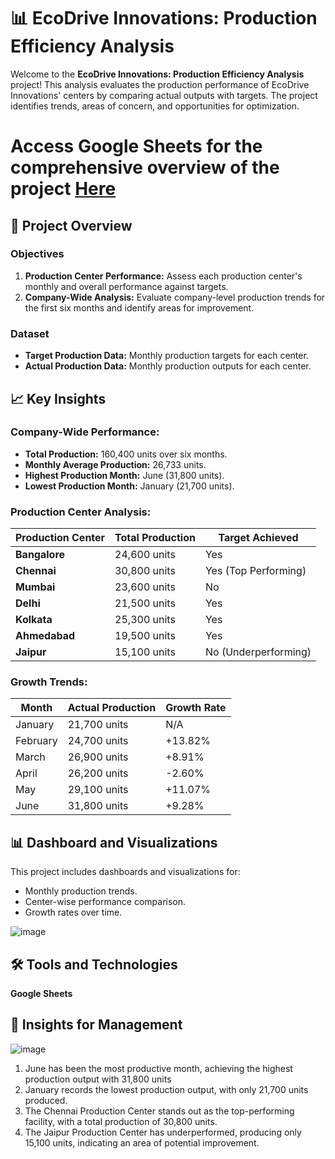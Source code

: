 # 📊 EcoDrive Innovations: Production Efficiency Analysis

Welcome to the **EcoDrive Innovations: Production Efficiency Analysis** project! This analysis evaluates the production performance of EcoDrive Innovations' centers by comparing actual outputs with targets. The project identifies trends, areas of concern, and opportunities for optimization.

# Access Google Sheets for the comprehensive overview of the project [Here](https://docs.google.com/spreadsheets/d/1_oNEUXCL014XnAtdXcZYxHZfKMfrUvAhPdCKmpfo_GY/edit?usp=sharing)

## 📝 Project Overview

### Objectives
1. **Production Center Performance:** Assess each production center's monthly and overall performance against targets.
2. **Company-Wide Analysis:** Evaluate company-level production trends for the first six months and identify areas for improvement.

### Dataset
- **Target Production Data:** Monthly production targets for each center.
- **Actual Production Data:** Monthly production outputs for each center.

## 📈 Key Insights

### Company-Wide Performance:
- **Total Production:** 160,400 units over six months.
- **Monthly Average Production:** 26,733 units.
- **Highest Production Month:** June (31,800 units).
- **Lowest Production Month:** January (21,700 units).

### Production Center Analysis:
| Production Center | Total Production | Target Achieved |  
|-------------------|------------------|-----------------|  
| **Bangalore**      | 24,600 units     | Yes             |  
| **Chennai**        | 30,800 units     | Yes (Top Performing) |  
| **Mumbai**         | 23,600 units     | No              |  
| **Delhi**          | 21,500 units     | Yes             |  
| **Kolkata**        | 25,300 units     | Yes             |  
| **Ahmedabad**      | 19,500 units     | Yes             |  
| **Jaipur**         | 15,100 units     | No (Underperforming) |  

### Growth Trends:
| Month   | Actual Production | Growth Rate |  
|---------|-------------------|-------------|  
| January | 21,700 units      | N/A         |  
| February| 24,700 units      | +13.82%     |  
| March   | 26,900 units      | +8.91%      |  
| April   | 26,200 units      | -2.60%      |  
| May     | 29,100 units      | +11.07%     |  
| June    | 31,800 units      | +9.28%      |  

## 📊 Dashboard and Visualizations
This project includes dashboards and visualizations for:

- Monthly production trends.
- Center-wise performance comparison.
- Growth rates over time.

![image](https://github.com/user-attachments/assets/96b2cd01-ae7f-456a-8f29-7364255e9f24)

## 🛠️ Tools and Technologies
**Google Sheets**

## 📜 Insights for Management
![image](https://github.com/user-attachments/assets/966f9652-1aa1-4a77-8671-4ed4bddc5299)

1. June has been the most productive month, achieving the highest production output with 31,800 units
2.  January records the lowest production output, with only 21,700 units produced.
3.  The Chennai Production Center stands out as the top-performing facility, with a total production of 30,800 units.
4.  The Jaipur Production Center has underperformed, producing only 15,100 units, indicating an area of potential improvement.


